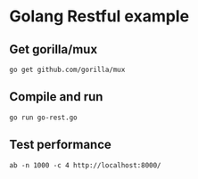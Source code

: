 # Golang Restful example

## Get gorilla/mux

```
go get github.com/gorilla/mux
```

## Compile and run

```
go run go-rest.go
```

## Test performance

```
ab -n 1000 -c 4 http://localhost:8000/
```


